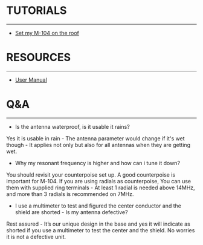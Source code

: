 
# TUTORIALS
---
* [Set my M-104 on the roof](posts/SETUP-ROOF.md)

# RESOURCES
---
* [User Manual](USER-MANUAL_M-104_v1.pdf)

# Q&A
---
* Is the antenna waterproof, is it usable it rains?

Yes it is usable in rain - The antenna parameter would change if it's wet though - It applies not only but also for all antennas when they are getting wet.


* Why my resonant frequency is higher and how can i tune it down?

You should revisit your counterpoise set up. A good counterpoise is important for M-104. If you are using radials as counterpoise, You can use them with supplied ring terminals - At least 1 radial is needed above 14MHz, and more than 3 radials is recommended on 7MHz.

* I use a multimeter to test and figured the center conductor and the shield are shorted - Is my antenna defective?

Rest assured - It’s our unique design in the base and yes it will indicate as shorted if you use a multimeter to test the center and the shield. No worries it is not a defective unit.
